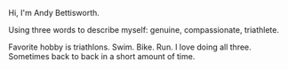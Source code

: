 Hi, I'm Andy Bettisworth.

Using three words to describe myself: genuine, compassionate, triathlete.

Favorite hobby is triathlons. Swim. Bike. Run. I love doing all three. Sometimes back to back in a short amount of time.

